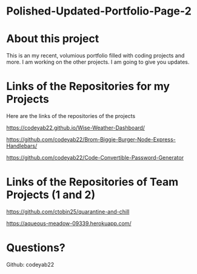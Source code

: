 # Polished-Updated-Portfolio-Page-2
# About this project
This is an my recent, volumious portfolio filled with coding projects and more.
I am working on the other projects. I am going to give you updates. 



# Links of the Repositories for my Projects
Here are the links of the repositories of the projects

https://codeyab22.github.io/Wise-Weather-Dashboard/

https://github.com/codeyab22/Brom-Biggie-Burger-Node-Express-Handlebars/

https://github.com/codeyab22/Code-Convertible-Password-Generator

# Links of the Repositories of Team Projects (1 and 2)

https://github.com/ctobin25/quarantine-and-chill

https://aqueous-meadow-09339.herokuapp.com/


# Questions?

Github: codeyab22
